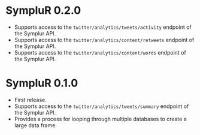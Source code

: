# SympluR 0.2.0

* Supports access to the `twitter/analytics/tweets/activity` endpoint of the Symplur API.
* Supports access to the `twitter/analytics/content/retweets` endpoint of the Symplur API.
* Supports access to the `twitter/analytics/content/words` endpoint of the Symplur API.

# SympluR 0.1.0

* First release.
* Supports access to the `twitter/analytics/tweets/summary` endpoint of the Symplur API.
* Provides a process for looping through multiple databases to create a large data frame.
